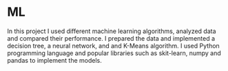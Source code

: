 # ML
In this project I used different machine learning algorithms, analyzed data and compared their performance.
I prepared the data and implemented a decision tree, a neural network, and and K-Means algorithm. I used Python programming language and popular libraries such as skit-learn, numpy and pandas to implement the models.
